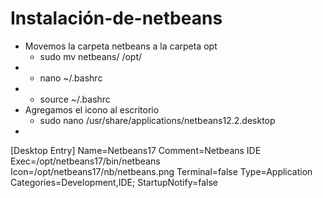 # Instalación-de-netbeans
* Movemos la carpeta netbeans a la carpeta opt
   * sudo mv netbeans/ /opt/
* 
   * nano ~/.bashrc
* 
   * source ~/.bashrc
* Agregamos el icono al escritorio
   * sudo nano /usr/share/applications/netbeans12.2.desktop
*
[Desktop Entry]
Name=Netbeans17
Comment=Netbeans IDE
Exec=/opt/netbeans17/bin/netbeans
Icon=/opt/netbeans17/nb/netbeans.png
Terminal=false
Type=Application
Categories=Development,IDE;
StartupNotify=false

